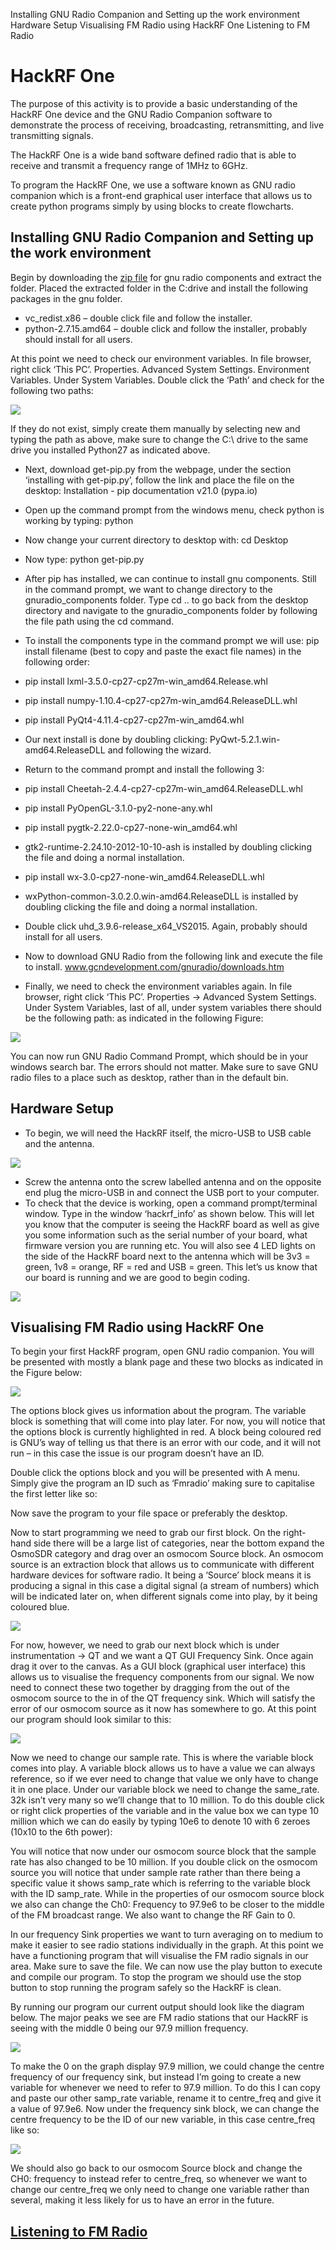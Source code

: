 

Installing GNU Radio Companion and Setting up the work environment
Hardware Setup
Visualising FM Radio using HackRF One
Listening to FM Radio

# HackRF One
The purpose of this activity is to provide a basic understanding of the HackRF One device and the GNU Radio Companion software to demonstrate the process of receiving, broadcasting, retransmitting, and live transmitting signals.

The HackRF One is a wide band software defined radio that is able to receive and transmit a frequency range of 1MHz to 6GHz. 

To program the HackRF One, we use a software known as GNU radio companion which is a front-end graphical user interface that allows us to create python programs simply by using blocks to create flowcharts.

## Installing GNU Radio Companion and Setting up the work environment

Begin by downloading the [zip file](https://drive.google.com/file/d/1E-fl3C55wpAZyqESjt1S5UyDY5Q_1sy2/view) for gnu radio components and extract the folder. Placed the extracted folder in the C:drive and install the following packages in the gnu folder.

* vc_redist.x86 – double click file and follow the installer. 
* python-2.7.15.amd64 – double click and follow the installer, probably should install for all users.

At this point we need to check our environment variables. In file browser, right click ‘This PC’. Properties. Advanced System Settings. Environment Variables. Under System Variables. Double click the ‘Path’ and check for the following two paths:

![](https://github.com/CS-Outreach-Session/Cyber-Hygiene/blob/main/images/gnu_pathh.PNG)

If they do not exist, simply create them manually by selecting new and typing the path as above, make sure to change the C:\ drive to the same drive you installed Python27 as indicated above.

* Next, download get-pip.py from the webpage, under the section ‘installing with get-pip.py’, follow the link and place the file on the desktop: Installation - pip documentation v21.0 (pypa.io)
* Open up the command prompt from the windows menu, check python is working by typing: python
*	Now change your current directory to desktop with: cd Desktop
*	Now type: python get-pip.py

* After pip has installed, we can continue to install gnu components. Still in the command prompt, we want to change directory to the gnuradio_components folder. Type cd .. to go back from the desktop directory and navigate to the gnuradio_components folder by following the file path using the cd command.
* To install the components type in the command prompt we will use: pip install filename (best to copy and paste the exact file names) in the following order:
* pip install lxml-3.5.0-cp27-cp27m-win_amd64.Release.whl
* pip install numpy-1.10.4-cp27-cp27m-win_amd64.ReleaseDLL.whl
* pip install PyQt4-4.11.4-cp27-cp27m-win_amd64.whl

* Our next install is done by doubling clicking: PyQwt-5.2.1.win-amd64.ReleaseDLL and following the wizard.

* Return to the command prompt and install the following 3:

* pip install Cheetah-2.4.4-cp27-cp27m-win_amd64.ReleaseDLL.whl
* pip install PyOpenGL-3.1.0-py2-none-any.whl
* pip install pygtk-2.22.0-cp27-none-win_amd64.whl

* gtk2-runtime-2.24.10-2012-10-10-ash is installed by doubling clicking the file and doing a normal installation.

* pip install wx-3.0-cp27-none-win_amd64.ReleaseDLL.whl

* wxPython-common-3.0.2.0.win-amd64.ReleaseDLL is installed by doubling clicking the file and doing a normal installation.

* Double click uhd_3.9.6-release_x64_VS2015. Again, probably should install for all users.

* Now to download GNU Radio from the following link and execute the file to install. www.gcndevelopment.com/gnuradio/downloads.htm

* Finally, we need to check the environment variables again. In file browser, right click ‘This PC’. Properties -> Advanced System Settings. Under System Variables, last of all, under system variables there should be the following path: as indicated in the following Figure:

 ![](https://github.com/CS-Outreach-Session/Cyber-Hygiene/blob/main/images/gnu_path2.PNG)

You can now run GNU Radio Command Prompt, which should be in your windows search bar. The errors should not matter.
Make sure to save GNU radio files to a place such as desktop, rather than in the default bin.

## Hardware Setup
* To begin, we will need the HackRF itself, the micro-USB to USB cable and the antenna.

![](https://github.com/CS-Outreach-Session/Cyber-Hygiene/blob/main/images/Hack_RF.PNG)

* Screw the antenna onto the screw labelled antenna and on the opposite end plug the micro-USB in and connect the USB port to your computer. 
* To check that the device is working, open a command prompt/terminal window. Type in the window ‘hackrf_info’ as shown below. This will let you know that the computer is seeing the HackRF board as well as give you some information such as the serial number of your board, what firmware version you are running etc. You will also see 4 LED lights on the side of the HackRF board next to the antenna which will be 3v3 = green, 1v8 = orange, RF = red and USB = green. This let’s us know that our board is running and we are good to begin coding.

![](https://github.com/CS-Outreach-Session/Cyber-Hygiene/blob/main/images/Hack_RF_test.PNG)


## Visualising FM Radio using HackRF One

To begin your first HackRF program, open GNU radio companion. You will be presented with mostly a blank page and these two blocks as indicated in the Figure below: 

![](https://github.com/CS-Outreach-Session/Cyber-Hygiene/blob/main/images/gnu_radio_companion.PNG)

The options block gives us information about the program. The variable block is something that will come into play later. For now, you will notice that the options block is currently highlighted in red. A block being coloured red is GNU’s way of telling us that there is an error with our code, and it will not run – in this case the issue is our program doesn’t have an ID. 

Double click the options block and you will be presented with A menu. Simply give the program an ID such as ‘Fmradio’ making sure to capitalise the first letter like so:

Now save the program to your file space or preferably the desktop.

Now to start programming we need to grab our first block. On the right-hand side there will be a large list of categories, near the bottom expand the OsmoSDR category and drag over an osmocom Source block.  An osmocom source is an extraction block that allows us to communicate with different hardware devices for software radio. It being a ‘Source’ block means it is producing a signal in this case a digital signal (a stream of numbers) which will be indicated later on, when different signals come into play, by it being coloured blue. 

![](https://github.com/CS-Outreach-Session/Cyber-Hygiene/blob/main/images/gnu_Properties_option.PNG)

For now, however, we need to grab our next block which is under instrumentation -> QT and we want a QT GUI Frequency Sink. Once again drag it over to the canvas. As a GUI block (graphical user interface) this allows us to visualise the frequency components from our signal. 
We now need to connect these two together by dragging from the out of the osmocom source to the in of the QT frequency sink. Which will satisfy the error of our osmocom source as it now has somewhere to go. At this point our program should look similar to this: 

![](https://github.com/CS-Outreach-Session/Cyber-Hygiene/blob/main/images/gnuprog_example.png)

Now we need to change our sample rate. This is where the variable block comes into play. A variable block allows us to have a value we can always reference, so if we ever need to change that value we only have to change it in one place. Under our variable block we need to change the same_rate. 32k isn’t very many so we’ll change that to 10 million. To do this double click or right click properties of the variable and in the value box we can type 10 million which we can do easily by typing 10e6 to denote 10 with 6 zeroes (10x10 to the 6th power):

You will notice that now under our osmocom source block that the sample rate has also changed to be 10 million. If you double click on the osmocom source you will notice that under sample rate rather than there being a specific value it shows samp_rate which is referring to the variable block with the ID samp_rate. 
While in the properties of our osmocom source block we also can change the Ch0: Frequency to 97.9e6 to be closer to the middle of the FM broadcast range. We also want to change the RF Gain to 0.

In our frequency Sink properties we want to turn averaging on to medium to make it easier to see radio stations individually in the graph. 
At this point we have a functioning program that will visualise the FM radio signals in our area. Make sure to save the file.
We can now use the play button to execute and compile our program. To stop the program we should use the stop button to stop running the program safely so the HackRF is clean. 

By running our program our current output should look like the diagram below. The major peaks we see are FM radio stations that our HackRF is seeing with the middle 0 being our 97.9 million frequency. 

![](https://github.com/CS-Outreach-Session/Cyber-Hygiene/blob/main/images/gnuprog_example2.PNG)

To make the 0 on the graph display 97.9 million, we could change the centre frequency of our frequency sink, but instead I’m going to create a new variable for whenever we need to refer to 97.9 million. To do this I can copy and paste our other samp_rate variable, rename it to centre_freq and give it a value of 97.9e6. Now under the frequency sink block, we can change the centre frequency to be the ID of our new variable, in this case centre_freq like so:

![](https://github.com/CS-Outreach-Session/Cyber-Hygiene/blob/main/images/gnuprog_example3.PNG)

We should also go back to our osmocom Source block and change the CH0: frequency to instead refer to centre_freq, so whenever we want to change our centre_freq we only need to change one variable rather than several, making it less likely for us to have an error in the future. 

## [Listening to FM Radio](https://github.com/CS-Outreach-Session/Cyber-Hygiene/tree/main/Listening%20to%20FM%20Radio)
